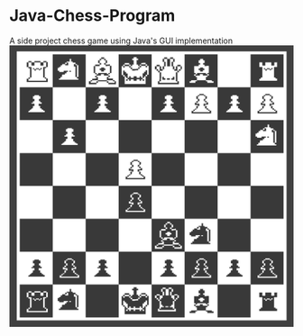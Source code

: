 # Java-Chess-Program
A side project chess game using Java's GUI implementation
![Game Image](Game_Image.PNG)

